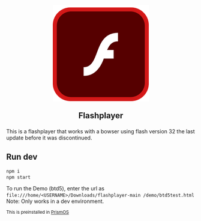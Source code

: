 <h2 align="center">
  <img src="./icon.png">
  
  Flashplayer
</h2>

This is a flashplayer that works with a bowser using flash version 32 the last update before it was discontinued.

## Run dev

```
npm i
npm start
```

To run the Demo (btd5), enter the url as `file:///home/<USERNAME>/Downloads/flashplayer-main /demo/btd5test.html`
Note: Only works in a dev environment.

<sup>This is preinstalled in [PrismOS](https://github.com/PrismNet)</sub>

